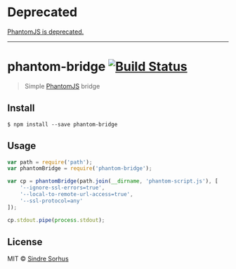 # Deprecated

[PhantomJS is deprecated.](https://github.com/ariya/phantomjs/issues/15344)

---

# phantom-bridge [![Build Status](https://travis-ci.org/sindresorhus/phantom-bridge.svg?branch=master)](https://travis-ci.org/sindresorhus/phantom-bridge)

> Simple [PhantomJS](http://phantomjs.org) bridge


## Install

```
$ npm install --save phantom-bridge
```


## Usage

```js
var path = require('path');
var phantomBridge = require('phantom-bridge');

var cp = phantomBridge(path.join(__dirname, 'phantom-script.js'), [
	'--ignore-ssl-errors=true',
	'--local-to-remote-url-access=true',
	'--ssl-protocol=any'
]);

cp.stdout.pipe(process.stdout);
```


## License

MIT © [Sindre Sorhus](http://sindresorhus.com)
